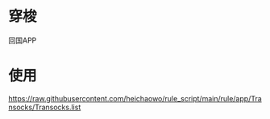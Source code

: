 # 穿梭
回国APP

# 使用
https://raw.githubusercontent.com/heichaowo/rule_script/main/rule/app/Transocks/Transocks.list